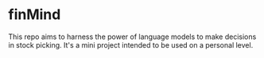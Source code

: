 # finMind
This repo aims to harness the power of language models to make decisions in stock picking. It's a mini project intended to be used on a personal level.
